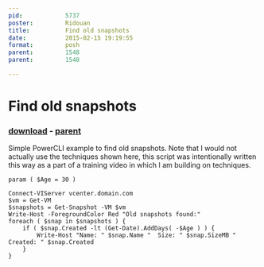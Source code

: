 ```yaml
---
pid:            5737
poster:         Ridouan
title:          Find old snapshots
date:           2015-02-15 19:19:55
format:         posh
parent:         1548
parent:         1548

---
```


# Find old snapshots

### [download](5737.ps1) - [parent](1548.md)

Simple PowerCLI example to find old snapshots. Note that I would not actually use the techniques shown here, this script was intentionally written this way as a part of a training video in which I am building on techniques.

```posh
param ( $Age = 30 )

Connect-VIServer vcenter.domain.com
$vm = Get-VM
$snapshots = Get-Snapshot -VM $vm
Write-Host -ForegroundColor Red "Old snapshots found:"
foreach ( $snap in $snapshots ) {
	if ( $snap.Created -lt (Get-Date).AddDays( -$Age ) ) {
		Write-Host "Name: " $snap.Name "  Size: " $snap.SizeMB "  Created: " $snap.Created
	}
}
```
